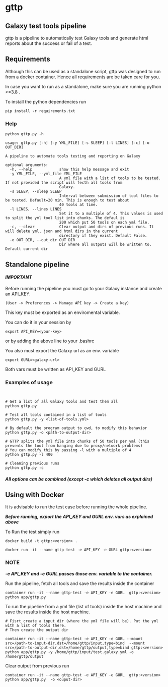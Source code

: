 # gttp
## Galaxy test tools pipeline

gttp is a pipeline to automatically test Galaxy tools and generate html reports about the success or fail of a test.

## Requirements
Although this can be used as a standalone script, gttp was designed to run from a docker container. Hence all requirements are be taken care for you.

In case you want to run as a standalone, make sure you are running python >=3.8 .

To install the python dependencies run 

```
pip install -r requirements.txt
```


### Help
```
python gttp.py -h

usage: gttp.py [-h] [-y YML_FILE] [-s SLEEP] [-l LINES] [-c] [-o OUT_DIR]

A pipeline to automate tools testing and reporting on Galaxy

optional arguments:
  -h, --help            show this help message and exit
  -y YML_FILE, --yml_file YML_FILE
                        A yml file with a list of tools to be tested. If not provided the script will fecth all tools from
                        Galaxy.
  -s SLEEP, --sleep SLEEP
                        Interval between submission of tool files to be tested. Default=20 min. This is enough to test about
                        40 tools at time.
  -l LINES, --lines LINES
                        Set it to a multiple of 4. This values is used to split the yml tool list into chunks. The defaul is
                        200 which put 50 tools on each yml file.
  -c, --clear           Clear output and dirs of previous runs. It will delete yml, json and html dirs in the current
                        directory if they exist. Default False.
  -o OUT_DIR, --out_dir OUT_DIR
                        Dir where all outputs will be written to. Default current dir

```

## Standalone pipeline

#### ***IMPORTANT***
Before running the pipeline you must go to your Galaxy instance and create an API_KEY. 
```
(User -> Preferences -> Manage API key -> Create a key)

```

This key must be exported as an enviromental variable.

You can do it in your session by 

```
export API_KEY=<your-key>
```

or by adding the above line to your .bashrc

You also must export the Galaxy url as an env. variable

```
export GURL=<galaxy-url>
```

Both vars must be written as API_KEY and GURL

### Examples of usage
```


# Get a list of all Galaxy tools and test them all
python gttp.py 

# Test all tools contained in a list of tools
python gttp.py -y <list-of-tools.yml>

# By default the program output to cwd, to modify this behavior
python gttp.py -o <path-to-output-dir>

# GTTP splits the yml file into chunks of 50 tools per yml (this prevents the tool from hanging due to proxy/network problems)
# You can modify this by passing -l with a multiple of 4 
python gttp.py -l 400 

# Cleaning previous runs
python gttp.py -c 

```
#### ***All options can be combined (except -c which deletes all output dirs)***


## Using with Docker

It is advisable to run the test case before running the whole pipeline.

***Before running, export the API_KEY and GURL env. vars as explained above***

To Run the test simply run

```
docker build -t gttp:<version> .

docker run -it --name gttp-test -e API_KEY -e GURL gttp:<version>
```

### NOTE

***-e API_KEY and -e GURL passes those env. variable to the container.***


Run the pipeline, fetch all tools and save the results inside the container

```
container run -it --name gttp-test -e API_KEY -e GURL  gttp:<version> python app/gttp.py 

```

To run the pipeline from a yml file (list of tools) inside the host machine and save the results inside the host machine.

```
# Fisrt create a input dir (where the yml file will be). Put the yml with a list of tools there.
# Then create the output dir

container run -it --name gttp-test -e API_KEY -e GURL --mount src=/path-to-input-dir,dst=/home/gttp/input,type=bind  --mount src=/path-to-output-dir,dst=/home/gttp/output,type=bind gttp:<version> python app/gttp.py -y /home/gttp/input/test.galaxy.yml -o /home/gttp/output
```

Clear output from previous run

```
container run -it --name gttp-test -e API_KEY -e GURL  gttp:<version> python app/gttp.py  -o <ouput-dir>

```